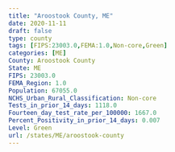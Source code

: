 ```yaml
---
title: "Aroostook County, ME"
date: 2020-11-11
draft: false
type: county
tags: [FIPS:23003.0,FEMA:1.0,Non-core,Green]
categories: [ME]
County: Aroostook County
State: ME
FIPS: 23003.0
FEMA_Region: 1.0
Population: 67055.0
NCHS_Urban_Rural_Classification: Non-core
Tests_in_prior_14_days: 1118.0
Fourteen_day_test_rate_per_100000: 1667.0
Percent_Positivity_in_prior_14_days: 0.007
Level: Green
url: /states/ME/aroostook-county
---
```



